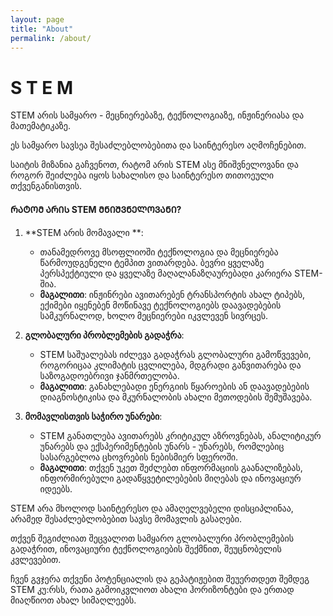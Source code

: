 ```yaml
---
layout: page
title: "About"
permalink: /about/
---
```

# S T E M

STEM არის სამყარო - მეცნიერებაზე, ტექნოლოგიაზე, ინჟინერიასა და მათემატიკაზე. 

ეს სამყარო სავსეა შესაძლებლობებითა და საინტერესო აღმოჩენებით. 

საიტის მიზანია გაჩვენოთ, რატომ არის STEM ასე მნიშვნელოვანი და როგორ შეიძლება იყოს სახალისო და საინტერესო თითოეული თქვენგანისთვის.



#### ᲠᲐᲢᲝᲛ ᲐᲠᲘᲡ STEM ᲛᲜᲘᲨᲕᲜᲔᲚᲝᲕᲐᲜᲘ?

1. **STEM არის მომავალი **:
    - თანამედროვე მსოფლიოში ტექნოლოგია და მეცნიერება წარმოუდგენელი ტემპით ვითარდება. ბევრი ყველაზე პერსპექტიული და ყველაზე მაღალანაზღაურებადი კარიერა STEM-შია.
    - **მაგალითი**: ინჟინრები ავითარებენ ტრანსპორტის ახალ ტიპებს, ექიმები იყენებენ მოწინავე ტექნოლოგიებს დაავადებების სამკურნალოდ, ხოლო მეცნიერები იკვლევენ სივრცეს.

2. **გლობალური პრობლემების გადაჭრა**:
    - STEM საშუალებას იძლევა გადაჭრას გლობალური გამოწვევები, როგორიცაა კლიმატის ცვლილება, მდგრადი განვითარება და საზოგადოებრივი ჯანმრთელობა.
    - **მაგალითი**: განახლებადი ენერგიის წყაროების ან დაავადებების დიაგნოსტიკისა და მკურნალობის ახალი მეთოდების შემუშავება.

3. **მომავლისთვის საჭირო უნარები**:
    - STEM განათლება ავითარებს კრიტიკულ აზროვნებას, ანალიტიკურ უნარებს და ექსპერიმენტების უნარს - უნარებს, რომლებიც სასარგებლოა ცხოვრების ნებისმიერ სფეროში.
    - **მაგალითი**: თქვენ უკეთ შეძლებთ ინფორმაციის გაანალიზებას, ინფორმირებული გადაწყვეტილებების მიღებას და ინოვაციურ იდეებს.

STEM არა მხოლოდ საინტერესო და ამაღელვებელი დისციპლინაა, არამედ შესაძლებლობებით სავსე მომავლის გასაღები.

თქვენ შეგიძლიათ შეცვალოთ სამყარო გლობალური პრობლემების გადაჭრით, ინოვაციური ტექნოლოგიების შექმნით, შეუცნობელის კვლევებით. 

ჩვენ გვჯერა თქვენი პოტენციალის და გეპატიჟებით შეუერთდეთ შემდეგ STEM კუ:რსს, რათა გამოიკვლიოთ ახალი ჰორიზონტები და ერთად მიაღწიოთ ახალ სიმაღლეებს.
